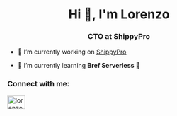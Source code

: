 <h1 align="center">Hi 👋, I'm Lorenzo</h1>
<h3 align="center">CTO at ShippyPro</h3>

- 🔭 I’m currently working on [ShippyPro](https://shippypro.com/)

- 🌱 I’m currently learning **Bref Serverless 🚀**

<h3 align="left">Connect with me:</h3>
<p align="left">
<a href="https://linkedin.com/in/lorenzo-rogai" target="blank"><img align="center" src="https://raw.githubusercontent.com/rahuldkjain/github-profile-readme-generator/master/src/images/icons/Social/linked-in-alt.svg" alt="lorenzo-rogai" height="30" width="40" /></a>
</p>

